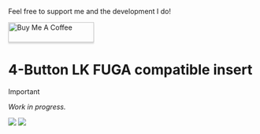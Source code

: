 Feel free to support me and the development I do!

<a href="https://www.buymeacoffee.com/slimcdk" target="_blank"><img src="https://www.buymeacoffee.com/assets/img/custom_images/orange_img.png" alt="Buy Me A Coffee" style="height: 41px !important;width: 174px !important;box-shadow: 0px 3px 2px 0px rgba(190, 190, 190, 0.5) !important;-webkit-box-shadow: 0px 3px 2px 0px rgba(190, 190, 190, 0.5) !important;" ></a>

# 4-Button LK FUGA compatible insert

> [!IMPORTANT]
*Work in progress.*

![](./static/project-header.png)
![](./static/project-header-2.png)
